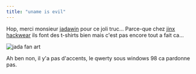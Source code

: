 ```yaml
---
title: "uname is evil"
---
```


Hop, merci monsieur [jadawin](http://tuxaco.ath.cx/uname/) pour ce joli
truc... Parce-que chez [jinx hackwear](http://www.jinxhackwear.com/) ils font
des t-shirts bien mais c'est pas encore tout a fait ca...

![jada fan art](http://static.cyprio.net/wtf/old_pics/146bgBlack.jpg)

Ah ben non, il y'a pas d'accents, le qwerty sous windows 98 ca pardonne pas.

